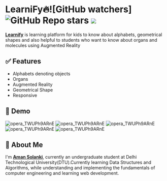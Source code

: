 
# LearniFy🔥![GitHub watchers] ![GitHub Repo stars](https://img.shields.io/github/stars/Aman12305/Learnify_AR_Project?style=social) ![](https://visitor-badge.glitch.me/badge?page_id=Aman12305/Learnify_AR_Project")


**[Learnify](https://bit.ly/learnifyAr)**  is learning platform for kids to know about alphabets, geometrical shapes and also helpful to students who want to know about organs and molecules using Augmented Reality


## ✅ Features

- Alphabets denoting objects
- Organs
- Augmented Reality
- Geometrical Shape
- Responsive
## 🐣 Demo

![opera_TWUPh9ARnE](https://user-images.githubusercontent.com/93370526/173077439-761d610e-6f7f-4ab1-898e-22101f70288a.png)
![opera_TWUPh9ARnE](https://user-images.githubusercontent.com/93370526/173076920-ab236b0c-9506-45e9-a42f-8ed16988b66a.png)
![opera_TWUPh9ARnE](https://user-images.githubusercontent.com/93370526/173075296-ee998d1e-91bf-45fb-9992-dd1829b71698.png)
![opera_TWUPh9ARnE](https://user-images.githubusercontent.com/93370526/173075223-6ba8b5bf-8b2b-4c8d-b650-3e986ede5ea4.png)
![opera_TWUPh9ARnE](https://user-images.githubusercontent.com/93370526/173075087-a4ae8eaa-7290-4175-9035-f73a8b63c031.png)

## 🚀 About Me
I'm **[Aman Solanki](https://bit.ly/amansolankiportfolio)**, currently an undergraduate student at Delhi Technological University(DTU).Currently learning Data Structures and Algorithms, while understanding and implementing the fundamentals of computer engineering and learning web development.

